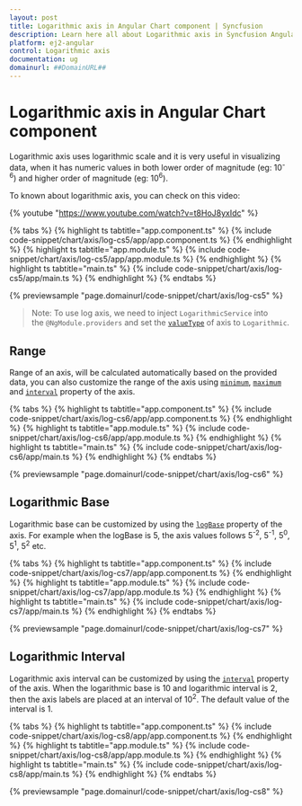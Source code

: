 ```yaml
---
layout: post
title: Logarithmic axis in Angular Chart component | Syncfusion
description: Learn here all about Logarithmic axis in Syncfusion Angular Chart component of Syncfusion Essential JS 2 and more.
platform: ej2-angular
control: Logarithmic axis 
documentation: ug
domainurl: ##DomainURL##
---
```


# Logarithmic axis in Angular Chart component

<!-- markdownlint-disable MD033 -->

Logarithmic axis uses logarithmic scale and it is very useful in visualizing data, when it has numeric values in
both lower order of magnitude (eg: 10<sup>-6</sup>) and higher order of magnitude (eg: 10<sup>6</sup>).

To known about logarithmic axis, you can check on this video:

{% youtube "https://www.youtube.com/watch?v=t8HoJ8yxIdc" %}

{% tabs %}
{% highlight ts tabtitle="app.component.ts" %}
{% include code-snippet/chart/axis/log-cs5/app/app.component.ts %}
{% endhighlight %}
{% highlight ts tabtitle="app.module.ts" %}
{% include code-snippet/chart/axis/log-cs5/app/app.module.ts %}
{% endhighlight %}
{% highlight ts tabtitle="main.ts" %}
{% include code-snippet/chart/axis/log-cs5/app/main.ts %}
{% endhighlight %}
{% endtabs %}
  
{% previewsample "page.domainurl/code-snippet/chart/axis/log-cs5" %}

>Note: To use log axis, we need to inject `LogarithmicService` into the `@NgModule.providers` and set
the [`valueType`](https://ej2.syncfusion.com/angular/documentation/api/chart/axisDirective/#valuetype) of axis to `Logarithmic`.

## Range

Range of an axis, will be calculated automatically based on the provided data, you can also customize the range
of the axis using [`minimum`](https://ej2.syncfusion.com/angular/documentation/api/chart/axisDirective/#minimum), [`maximum`](https://ej2.syncfusion.com/angular/documentation/api/chart/axisDirective/#maximum)
and [`interval`](https://ej2.syncfusion.com/angular/documentation/api/chart/axisDirective/#interval) property of the axis.

{% tabs %}
{% highlight ts tabtitle="app.component.ts" %}
{% include code-snippet/chart/axis/log-cs6/app/app.component.ts %}
{% endhighlight %}
{% highlight ts tabtitle="app.module.ts" %}
{% include code-snippet/chart/axis/log-cs6/app/app.module.ts %}
{% endhighlight %}
{% highlight ts tabtitle="main.ts" %}
{% include code-snippet/chart/axis/log-cs6/app/main.ts %}
{% endhighlight %}
{% endtabs %}
  
{% previewsample "page.domainurl/code-snippet/chart/axis/log-cs6" %}

## Logarithmic Base

Logarithmic base can be customized by using the [`logBase`](https://ej2.syncfusion.com/angular/documentation/api/chart/axisDirective/#logbase) property of the axis.
For example when the logBase is 5, the axis values follows 5<sup>-2</sup>, 5<sup>-1</sup>, 5<sup>0</sup>,
5<sup>1</sup>, 5<sup>2</sup> etc.

{% tabs %}
{% highlight ts tabtitle="app.component.ts" %}
{% include code-snippet/chart/axis/log-cs7/app/app.component.ts %}
{% endhighlight %}
{% highlight ts tabtitle="app.module.ts" %}
{% include code-snippet/chart/axis/log-cs7/app/app.module.ts %}
{% endhighlight %}
{% highlight ts tabtitle="main.ts" %}
{% include code-snippet/chart/axis/log-cs7/app/main.ts %}
{% endhighlight %}
{% endtabs %}
  
{% previewsample "page.domainurl/code-snippet/chart/axis/log-cs7" %}

## Logarithmic Interval

Logarithmic axis interval can be customized by using the [`interval`](https://ej2.syncfusion.com/angular/documentation/api/chart/axisDirective/#interval)
property of the axis. When the logarithmic base is 10 and logarithmic interval is 2, then the axis labels are
placed at an interval of 10<sup>2</sup>. The default value of the interval is 1.

{% tabs %}
{% highlight ts tabtitle="app.component.ts" %}
{% include code-snippet/chart/axis/log-cs8/app/app.component.ts %}
{% endhighlight %}
{% highlight ts tabtitle="app.module.ts" %}
{% include code-snippet/chart/axis/log-cs8/app/app.module.ts %}
{% endhighlight %}
{% highlight ts tabtitle="main.ts" %}
{% include code-snippet/chart/axis/log-cs8/app/main.ts %}
{% endhighlight %}
{% endtabs %}
  
{% previewsample "page.domainurl/code-snippet/chart/axis/log-cs8" %}